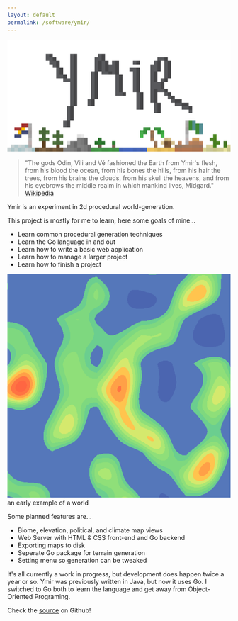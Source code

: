 ```yaml
---
layout: default
permalink: /software/ymir/
---
```


![ymirLogo](/assets/software/ymirLogo.png)

> "The gods Odin, Vili and Vé fashioned the Earth from Ymir's flesh, from his blood the ocean, from his bones the hills, from his hair the trees, from his brains the clouds, from his skull the heavens, and from his eyebrows the middle realm in which mankind lives, Midgard."
>    [Wikipedia](https://en.wikipedia.org/wiki/Ymir)

Ymir is an experiment in 2d procedural world-generation.

This project is mostly for me to learn, here some goals of mine...
- Learn common procedural generation techniques
- Learn the Go language in and out
- Learn how to write a basic web application
- Learn how to manage a larger project
- Learn how to finish a project

![earlyMap](/assets/software/map.png)
an early example of a world

Some planned features are...
- Biome, elevation, political, and climate map views
- Web Server with HTML & CSS front-end and Go backend
- Exporting maps to disk
- Seperate Go package for terrain generation
- Setting menu so generation can be tweaked

It's all currently a work in progress, but development does happen twice a year or so. Ymir was previously written in Java, but now it uses Go. I switched to Go both to learn the language and get away from Object-Oriented Programing.

Check the [source](https://github.com/karledramberg/ymir) on Github!

